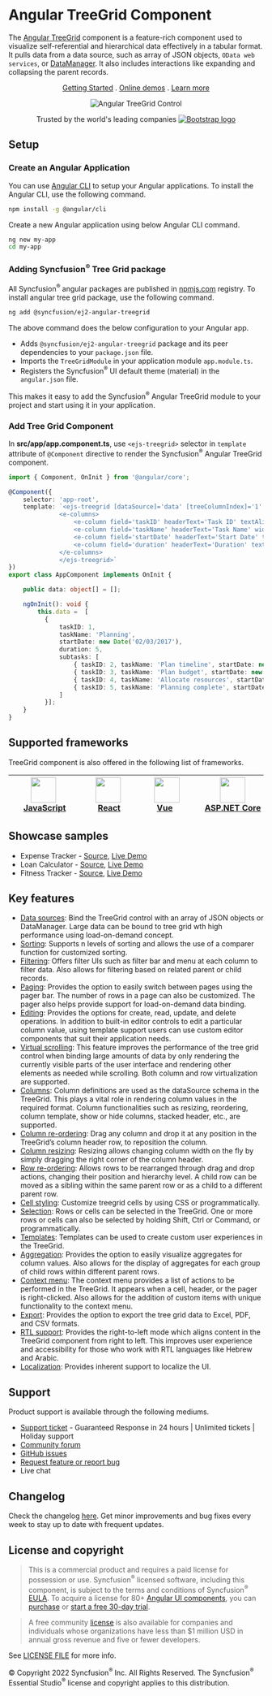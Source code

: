 # Angular TreeGrid Component

The [Angular TreeGrid](https://www.syncfusion.com/angular-components/angular-tree-grid?utm_source=npm&utm_medium=listing&utm_campaign=angular-treegrid-npm) component is a feature-rich component used to visualize self-referential and hierarchical data effectively in a tabular format. It pulls data from a data source, such as array of JSON objects, `OData web services`, or [DataManager](https://ej2.syncfusion.com/angular/documentation/data/data-binding/). It also includes interactions like expanding and collapsing the parent records.

<p align="center">
  <a href="https://ej2.syncfusion.com/angular/documentation/treegrid/getting-started/">Getting Started</a> . 
  <a href="https://ej2.syncfusion.com/angular/demos/?utm_source=npm&utm_medium=listing&utm_campaign=angular-treegrid-npm#/material/treegrid/default">Online demos</a> . 
  <a href="https://www.syncfusion.com/angular-components/angular-tree-grid?utm_source=npm&utm_medium=listing&utm_campaign=angular-treegrid-npm">Learn more</a>
</p>

<p align="center">
<img alt="Angular TreeGrid Control" src="https://raw.githubusercontent.com/SyncfusionExamples/nuget-img/master/angular/angular-treegrid.png"> </p>

<p align="center">
Trusted by the world's leading companies
  <a href="https://www.syncfusion.com">
    <img src="https://raw.githubusercontent.com/SyncfusionExamples/nuget-img/master/syncfusion/syncfusion-trusted-companies.webp" alt="Bootstrap logo">
  </a>
</p>

## Setup

### Create an Angular Application

You can use [Angular CLI](https://github.com/angular/angular-cli) to setup your Angular applications. To install the Angular CLI, use the following command.

```bash
npm install -g @angular/cli
```

Create a new Angular application using below Angular CLI command.

```bash
ng new my-app
cd my-app
```

### Adding Syncfusion<sup>®</sup> Tree Grid package

All Syncfusion<sup>®</sup> angular packages are published in [npmjs.com](https://www.npmjs.com/~syncfusionorg) registry. To install angular tree grid package, use the following command.

```bash
ng add @syncfusion/ej2-angular-treegrid
```

The above command does the below configuration to your Angular app.
 
 * Adds `@syncfusion/ej2-angular-treegrid` package and its peer dependencies to your `package.json` file.
 * Imports the `TreeGridModule` in your application module `app.module.ts`.
 * Registers the Syncfusion<sup>®</sup> UI default theme (material) in the `angular.json` file.

This makes it easy to add the Syncfusion<sup>®</sup> Angular TreeGrid module to your project and start using it in your application.

### Add Tree Grid Component

In **src/app/app.component.ts**, use `<ejs-treegrid>` selector in `template` attribute of  `@Component` directive to render the Syncfusion<sup>®</sup> Angular TreeGrid component.

```typescript
import { Component, OnInit } from '@angular/core';

@Component({
    selector: 'app-root',
    template: `<ejs-treegrid [dataSource]='data' [treeColumnIndex]='1' childMapping='subtasks'>
              <e-columns>
                  <e-column field='taskID' headerText='Task ID' textAlign='Right' width=70></e-column>
                  <e-column field='taskName' headerText='Task Name' width=200></e-column>
                  <e-column field='startDate' headerText='Start Date' textAlign='Right' format='yMd' width=90></e-column>
                  <e-column field='duration' headerText='Duration' textAlign='Right' width=80></e-column>
              </e-columns>
              </ejs-treegrid>`
})
export class AppComponent implements OnInit {

    public data: object[] = [];

    ngOnInit(): void {
        this.data =  [
          {
              taskID: 1,
              taskName: 'Planning',
              startDate: new Date('02/03/2017'),
              duration: 5,
              subtasks: [
                  { taskID: 2, taskName: 'Plan timeline', startDate: new Date('02/03/2017'), duration: 5 },
                  { taskID: 3, taskName: 'Plan budget', startDate: new Date('02/03/2017'), duration: 5 },
                  { taskID: 4, taskName: 'Allocate resources', startDate: new Date('02/03/2017'), duration: 5 },
                  { taskID: 5, taskName: 'Planning complete', startDate: new Date('02/07/2017'), duration: 0 }
              ]
          }];
    }
}
```
## Supported frameworks

TreeGrid component is also offered in the following list of frameworks.

| [<img src="https://ej2.syncfusion.com/github/images/js.svg" height="50" />](https://www.syncfusion.com/javascript-ui-controls?utm_medium=listing&utm_source=github)<br/>&nbsp;&nbsp;&nbsp;&nbsp;&nbsp;[JavaScript](https://www.syncfusion.com/javascript-ui-controls?utm_medium=listing&utm_source=github)&nbsp;&nbsp;&nbsp;&nbsp; | [<img src="https://ej2.syncfusion.com/github/images/react.svg"  height="50" />](https://www.syncfusion.com/react-ui-components?utm_medium=listing&utm_source=github)<br/>&nbsp;&nbsp;&nbsp;&nbsp;&nbsp;&nbsp;&nbsp;[React](https://www.syncfusion.com/react-ui-components?utm_medium=listing&utm_source=github)&nbsp;&nbsp;&nbsp;&nbsp;&nbsp;&nbsp; | [<img src="https://ej2.syncfusion.com/github/images/vue.svg" height="50" />](https://www.syncfusion.com/vue-ui-components?utm_medium=listing&utm_source=github)<br/>&nbsp;&nbsp;&nbsp;&nbsp;&nbsp;&nbsp;&nbsp;[Vue](https://www.syncfusion.com/vue-ui-components?utm_medium=listing&utm_source=github)&nbsp;&nbsp;&nbsp;&nbsp;&nbsp;&nbsp;&nbsp;&nbsp;&nbsp; | [<img src="https://ej2.syncfusion.com/github/images/netcore.svg" height="50" />](https://www.syncfusion.com/aspnet-core-ui-controls?utm_medium=listing&utm_source=github)<br/>&nbsp;&nbsp;[ASP.NET&nbsp;Core](https://www.syncfusion.com/aspnet-core-ui-controls?utm_medium=listing&utm_source=github)&nbsp;&nbsp; | [<img src="https://ej2.syncfusion.com/github/images/netmvc.svg" height="50" />](https://www.syncfusion.com/aspnet-mvc-ui-controls?utm_medium=listing&utm_source=github)<br/>&nbsp;&nbsp;[ASP.NET&nbsp;MVC](https://www.syncfusion.com/aspnet-mvc-ui-controls?utm_medium=listing&utm_source=github)&nbsp;&nbsp; | 
| :-----: | :-----: | :-----: | :-----: | :-----: |

## Showcase samples

* Expense Tracker - [Source](https://github.com/syncfusion/ej2-showcase-angular-expensetracker?utm_source=npm&utm_medium=listing&utm_campaign=angular-treegrid-npm), [Live Demo](https://ej2.syncfusion.com/showcase/angular/expensetracker/#/dashboard?utm_source=npm&utm_medium=listing&utm_campaign=angular-treegrid-npm)
* Loan Calculator - [Source](https://github.com/syncfusion/ej2-sample-ng-loancalculator?utm_source=npm&utm_medium=listing&utm_campaign=angular-treegrid-npm), [Live Demo](https://ej2.syncfusion.com/showcase/angular/loancalculator/?utm_source=npm&utm_medium=listing&utm_campaign=angular-treegrid-npm)
* Fitness Tracker - [Source](https://github.com/SyncfusionExamples/showcase-angular-health-tracker-dashboard-demo), [Live Demo](https://ej2.syncfusion.com/showcase/angular/fitness-tracker-app/)

## Key features

* [Data sources](https://ej2.syncfusion.com/angular/demos/?utm_source=npm&utm_campaign=angular-treegrid-npm#/bootstrap5/treegrid/localdata): Bind the TreeGrid control with an array of JSON objects or DataManager. Large data can be bound to tree grid wth high performance using load-on-demand concept.
* [Sorting](https://ej2.syncfusion.com/angular/demos/?utm_source=npm&utm_campaign=angular-treegrid-npm#/bootstrap5/treegrid/sortingapi): Supports n levels of sorting and allows the use of a comparer function for customized sorting.
* [Filtering](https://ej2.syncfusion.com/angular/demos/?utm_source=npm&utm_campaign=angular-treegrid-npm#/bootstrap5/treegrid/filtermenu): Offers filter UIs such as filter bar and menu at each column to filter data. Also allows for filtering based on related parent or child records.
* [Paging](https://ej2.syncfusion.com/angular/demos/?utm_source=npm&utm_campaign=angular-treegrid-npm#/bootstrap5/treegrid/default-paging): Provides the option to easily switch between pages using the pager bar. The number of rows in a page can also be customized. The pager also helps provide support for load-on-demand data binding.
* [Editing](https://ej2.syncfusion.com/angular/demos/?utm_source=npm&utm_campaign=angular-treegrid-npm#/bootstrap5/treegrid/inlineediting): Provides the options for create, read, update, and delete operations. In addition to built-in editor controls to edit a particular column value, using template support users can use custom editor components that suit their application needs.
* [Virtual scrolling](https://ej2.syncfusion.com/angular/demos/?utm_source=npm&utm_campaign=angular-treegrid-npm#/bootstrap5/treegrid/virtual-scrolling): This feature improves the performance of the tree grid control when binding large amounts of data by only rendering the currently visible parts of the user interface and rendering other elements as needed while scrolling. Both column and row virtualization are supported. 
* [Columns](https://ej2.syncfusion.com/angular/demos/?utm_source=npm&utm_campaign=angular-treegrid-npm#/bootstrap5/treegrid/columnformatting): Column definitions are used as the dataSource schema in the TreeGrid. This plays a vital role in rendering column values in the required format. Column functionalities such as resizing, reordering, column template, show or hide columns, stacked header, etc., are supported.
* [Column re-ordering](https://ej2.syncfusion.com/angular/demos/?utm_source=npm&utm_campaign=angular-treegrid-npm#/bootstrap5/treegrid/reorder): Drag any column and drop it at any position in the TreeGrid’s column header row, to reposition the column.
* [Column resizing](https://ej2.syncfusion.com/angular/demos/?utm_source=npm&utm_campaign=angular-treegrid-npm#/bootstrap5/treegrid/resizing): Resizing allows changing column width on the fly by simply dragging the right corner of the column header.
* [Row re-ordering](https://ej2.syncfusion.com/angular/demos/?utm_source=npm&utm_campaign=angular-treegrid-npm#/bootstrap5/treegrid/drag-drop): Allows rows to be rearranged through drag and drop actions, changing their position and hierarchy level. A child row can be moved as a sibling within the same parent row or as a child to a different parent row.
* [Cell styling](https://ej2.syncfusion.com/angular/demos/?utm_source=npm&utm_campaign=angular-treegrid-npm#/bootstrap5/treegrid/conditionalformatting): Customize treegrid cells by using CSS or programmatically.
* [Selection](https://ej2.syncfusion.com/angular/demos/?utm_source=npm&utm_campaign=angular-treegrid-npm#/bootstrap5/treegrid/selection-api): Rows or cells can be selected in the TreeGrid. One or more rows or cells can also be selected by holding Shift, Ctrl or Command, or programmatically.
* [Templates](https://ej2.syncfusion.com/angular/demos/?utm_source=npm&utm_campaign=angular-treegrid-npm#/bootstrap5/treegrid/columntemplate): Templates can be used to create custom user experiences in the TreeGrid.
* [Aggregation](https://ej2.syncfusion.com/angular/documentation/treegrid/aggregates/aggregates/): Provides the option to easily visualize aggregates for column values. Also allows for the display of aggregates for each group of child rows within different parent rows.
* [Context menu](https://ej2.syncfusion.com/angular/demos/?utm_source=npm&utm_campaign=angular-treegrid-npm#/bootstrap5/treegrid/contextmenu-default): The context menu provides a list of actions to be performed in the TreeGrid. It appears when a cell, header, or the pager is right-clicked. Also allows for the addition of custom items with unique functionality to the context menu.
* [Export](https://ej2.syncfusion.com/angular/demos/?utm_source=npm&utm_campaign=angular-treegrid-npm#/bootstrap5/treegrid/exporting-default): Provides the option to export the tree grid data to Excel, PDF, and CSV formats.
* [RTL support](https://ej2.syncfusion.com/angular/documentation/treegrid/global-local/#right-to-left-rtl): Provides the right-to-left mode which aligns content in the TreeGrid component from right to left. This improves user experience and accessibility for those who work with RTL languages like Hebrew and Arabic.
* [Localization](https://ej2.syncfusion.com/angular/documentation/treegrid/global-local/#localization): Provides inherent support to localize the UI.

## Support

Product support is available through the following mediums.

* [Support ticket](https://support.syncfusion.com/support/tickets/create) - Guaranteed Response in 24 hours | Unlimited tickets | Holiday support
* [Community forum](https://www.syncfusion.com/forums/angular-js2?utm_source=npm&utm_medium=listing&utm_campaign=angular-treegrid-npm)
* [GitHub issues](https://github.com/syncfusion/ej2-angular-ui-components/issues/new)
* [Request feature or report bug](https://www.syncfusion.com/feedback/angular?utm_source=npm&utm_medium=listing&utm_campaign=angular-treegrid-npm)
* Live chat

## Changelog

Check the changelog [here](https://github.com/syncfusion/ej2-angular-ui-components/blob/master/components/treegrid/CHANGELOG.md?utm_source=npm&utm_medium=listing&utm_campaign=angular-treegrid-npm). Get minor improvements and bug fixes every week to stay up to date with frequent updates.

## License and copyright

> This is a commercial product and requires a paid license for possession or use. Syncfusion<sup>®</sup> licensed software, including this component, is subject to the terms and conditions of Syncfusion<sup>®</sup> [EULA](https://www.syncfusion.com/eula/es/). To acquire a license for 80+ [Angular UI components](https://www.syncfusion.com/angular-components), you can [purchase](https://www.syncfusion.com/sales/products) or [start a free 30-day trial](https://www.syncfusion.com/account/manage-trials/start-trials).

> A free community [license](https://www.syncfusion.com/products/communitylicense) is also available for companies and individuals whose organizations have less than $1 million USD in annual gross revenue and five or fewer developers.

See [LICENSE FILE](https://github.com/syncfusion/ej2-angular-ui-components/blob/master/license?utm_source=npm&utm_medium=listing&utm_campaign=angular-treegrid-npm) for more info.

&copy; Copyright 2022 Syncfusion<sup>®</sup> Inc. All Rights Reserved. The Syncfusion<sup>®</sup> Essential Studio<sup>®</sup> license and copyright applies to this distribution.